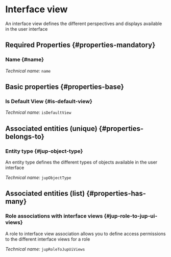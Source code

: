# Interface view
<!--- THIS FILE IS GENERATED PLEASE DO NOT EDIT IT DIRECTLY --->

An interface view defines the different perspectives and displays available in the user interface 

<OH code="jupUiView"/>




## Required Properties {#properties-mandatory}
    
### Name {#name}



*Technical name:* ```name```
<PH code="jupUiView:name"/>

    


## Basic properties {#properties-base}
    
### Is Default View {#is-default-view}



*Technical name:* ```isDefaultView```
<PH code="jupUiView:isDefaultView"/>

    

## Associated entities (unique) {#properties-belongs-to}

### Entity type {#jup-object-type}

An entity type defines the different types of objects available in the user interface

*Technical name:* ```jupObjectType```
<PH code="jupUiView:jupObjectType"/>


## Associated entities (list) {#properties-has-many}

### Role associations with interface views {#jup-role-to-jup-ui-views}

A role to interface view association allows you to define access permissions to the different interface views for a role

*Technical name:* ```jupRoleToJupUiViews```
<PH code="jupUiView:jupRoleToJupUiViews"/>





